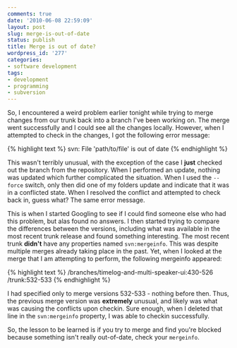 ```yaml
---
comments: true
date: '2010-06-08 22:59:09'
layout: post
slug: merge-is-out-of-date
status: publish
title: Merge is out of date?
wordpress_id: '277'
categories:
- software development
tags:
- development
- programming
- subversion
---
```


So, I encountered a weird problem earlier tonight while trying to merge changes from our trunk back into a branch I've been working on. The merge went successfully and I could see all the changes locally. However, when I attempted to check in the changes, I got the following error message:

{% highlight text %}
svn: File 'path/to/file' is out of date
{% endhighlight %}

This wasn't terribly unusual, with the exception of the case I <strong>just</strong> checked out the branch from the repository. When I performed an update, nothing was updated which further complicated the situation. When I used the <code>--force</code> switch, only then did one of my folders update and indicate that it was in a conflicted state. When I resolved the conflict and attempted to check back in, guess what? The same error message. 

This is when I started Googling to see if I could find someone else who had this problem, but alas found no answers. I then started trying to compare the differences between the versions, including what was available in the most recent trunk release and found something interesting. The most recent trunk <strong>didn't</strong> have any properties named <code>svn:mergeinfo</code>. This was despite multiple merges already taking place in the past. Yet, when I looked at the merge that I am attempting to perform, the following mergeinfo appeared:

{% highlight text %}
/branches/timelog-and-multi-speaker-ui:430-526
/trunk:532-533
{% endhighlight %}

I had specified only to merge versions 532-533 - nothing before then. Thus, the previous merge version was <strong>extremely</strong> unusual, and likely was what was causing the conflicts upon checkin. Sure enough, when I deleted that line in the <code>svn:mergeinfo</code> property, I was able to checkin successfully. 

So, the lesson to be learned is if you try to merge and find you're blocked because something isn't really out-of-date, check your <code>mergeinfo</code>.
